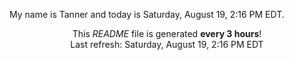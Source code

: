 My name is Tanner and today is Saturday, August 19, 2:16 PM EDT.

<p align="center">This <i>README</i> file is generated <b>every 3 hours</b>!</br>Last refresh: Saturday, August 19, 2:16 PM EDT<br /></p>
